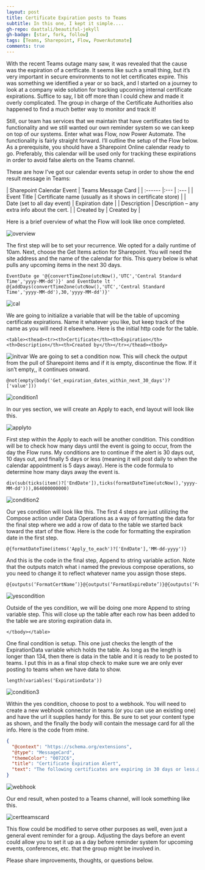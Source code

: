 ```yaml
---
layout: post
title: Certificate Expiration posts to Teams
subtitle: In this one, I kept it simple....
gh-repo: daattali/beautiful-jekyll
gh-badge: [star, fork, follow]
tags: [Teams, Sharepoint, Flow, PowerAutomate]
comments: true
---
```


With the recent Teams outage many saw, it was revealed that the cause was the expiration of a certficate. It seems like such a small thing, but it’s very important in secure environments to not let certificates expire. This was something we identified a year or so back, and I started on a journey to look at a company wide solution for tracking upcoming internal certificate expirations. Suffice to say, I bit off more than I could chew and made it overly complicated. The group in charge of the Certificate Authorities also happened to find a much better way to monitor and track it!

Still, our team has services that we maintain that have certificates tied to functionality and we still wanted our own reminder system so we can keep on top of our systems. Enter what was Flow, now Power Automate. The functionality is fairly straight forward. I’ll outline the setup of the Flow below. As a prerequisite, you should have a Sharepoint Online calendar ready to go. Preferably, this calendar will be used only for tracking these expirations in order to avoid false alerts on the Teams channel.

These are how I’ve got our calendar events setup in order to show the end result message in Teams:

| Sharepoint Calendar Event | Teams Message Card |
| :------ |:--- | :--- |
| Event Title | Certificate name (usually as it shows in certificate store) |
| Date (set to all day event) | Expiration date |
| Description | Description – any extra info about the cert. |
| Created by | Created by |

Here is a brief overview of what the Flow will look like once completed.

![overview](/img/certexpteams/overview.png)

The first step will be to set your recurrence. We opted for a daily runtime of 10am.
Next, choose the Get Items action for Sharepoint. You will need the site address and the name of the calendar for this. This query below is what pulls any upcoming items in the next 30 days.

```
EventDate ge '@{convertTimeZone(utcNow(),'UTC','Central Standard Time','yyyy-MM-dd')}' and EventDate lt ' @{addDays(convertTimeZone(utcNow(),'UTC','Central Standard Time','yyyy-MM-dd'),30,'yyyy-MM-dd')}'
```
![cal](/img/certexpteams/cal.png)

We are going to initialize a variable that will be the table of upcoming certificate expirations. Name it whatever you like, but keep track of the name as you will need it elsewhere. Here is the initial http code for the table.

```
<table><thead><tr><th>Certificate</th><th>Expiration</th><th>Description</th><th>Created by</th></tr></thead><tbody>
```
![initvar](/img/certexpteams/initvar.png)
We are going to set a condition now. This will check the output from the pull of Sharepoint items and if it is empty, discontinue the flow. If it isn’t empty,, it continues onward.

```
@not(empty(body('Get_expiration_dates_within_next_30_days')?['value']))
```

![condition1](/img/certexpteams/condition1.png)

In our yes section, we will create an Apply to each, end layout will look like this.

![applyto](/img/certexpteams/applyto.png)

First step within the Apply to each will be another condition. This condition will be to check how many days until the event is going to occur, from the day the Flow runs. My conditions are to continue if the alert is 30 days out, 10 days out, and finally 5 days or less (meaning it will post daily to when the calendar appointment is 5 days away). Here is the code formula to determine how many days away the event is.

```
div(sub(ticks(item()?['EndDate']),ticks(formatDateTime(utcNow(),'yyyy-MM-dd'))),864000000000)
```

![condition2](/img/certexpteams/condition2.png)

Our yes condition will look like this. The first 4 steps are just utilizing the Compose action under Data Operations as a way of formatting the data for the final step where we add a row of data to the table we started back toward the start of the flow. Here is the code for formatting the expiration date in the first step.

```
@{formatDateTime(items('Apply_to_each')?['EndDate'],'MM-dd-yyyy')}
```

And this is the code in the final step, Append to string variable action. Note that the outputs match what i named the previous compose operations, so you need to change it to reflect whatever name you assign those steps.

```
@{outputs(‘FormatCertName’)}@{outputs(‘FormatExpireDate’)}@{outputs(‘FormatDesc’)}@{outputs(‘FormatCreatedBy’)}
```

![yescondition](/img/certexpteams/yescondition.png)

Outside of the yes condition, we will be doing one more Append to string variable step. This will close up the table after each row has been added to the table we are storing expiration data in.

```
</tbody></table>
```

One final condition is setup. This one just checks the length of the ExpirationData variable which holds the table. As long as the length is longer than 134, then there is data in the table and it is ready to be posted to teams. I put this in as a final stop check to make sure we are only ever posting to teams when we have data to show.

```
length(variables('ExpirationData'))
```

![condition3](/img/certexpteams/condition3.png)

Within the yes condition, choose to post to a webhook. You will need to create a new webhook connector in teams (or you can use an existing one) and have the url it supplies handy for this. Be sure to set your content type as shown, and the finally the body will contain the message card for all the info. Here is the code from mine.

```json
{
  "@context": "https://schema.org/extensions",
  "@type": "MessageCard",
  "themeColor": "0072C6",
  "title": "Certificate Expiration Alert",
  "text": "The following certificates are expiring in 30 days or less.@{variables('ExpirationData')}"
}
```

![webhook](/img/certexpteams/webhook.png)

Our end result, when posted to a Teams channel, will look something like this.

![certteamscard](/img/certexpteams/certteamscard.png)

This flow could be modified to serve other purposes as well, even just a general event reminder for a group. Adjusting the days before an event could allow you to set it up as a day before reminder system for upcoming events, conferences, etc. that the group might be involved in.

Please share improvements, thoughts, or questions below.